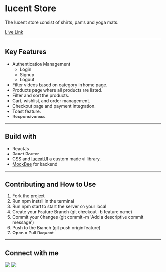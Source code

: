 # lucent Store

The lucent store consist of shirts, pants and yoga mats.

[Live Link](https://my-store-dev.netlify.app/)

---

## Key Features

- Authentication Management
  - Login
  - Signup
  - Logout
- Filter videos based on category in home page.
- Products page where all products are listed.
- Filter and sort the products.
- Cart, wishlist, and order management.
- Checkout page and payment integration.
- Toast feature.
- Responsiveness

---

## Build with

- ReactJs
- React Router
- CSS and [lucentUI](https://ym-cl-dev.netlify.app/documentation/) a custom made ui library.
- [MockBee](https://mockbee.netlify.app/) for backend

---

## Contributing and How to Use

1. Fork the project
2. Run npm install in the terminal
3. Run npm start to start the server on your local
4. Create your Feature Branch (git checkout -b feature name)
5. Commit your Changes (git commit -m 'Add a descriptive commit message')
6. Push to the Branch (git push origin feature)
7. Open a Pull Request

---

## Connect with me

<a href="https://twitter.com/yaswanthtweets"><img src="https://img.shields.io/badge/Twitter-1DA1F2?style=for-the-badge&logo=twitter&logoColor=white"/></a>
<a href="https://www.linkedin.com/in/yaswanthmyneni"><img src="https://img.shields.io/badge/LinkedIn-0077B5?style=for-the-badge&logo=linkedin&logoColor=white"/></a>

